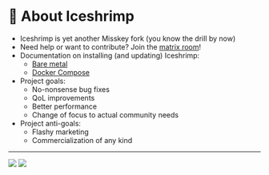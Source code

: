 # 🧡 About Iceshrimp

- Iceshrimp is yet another Misskey fork (you know the drill by now)
- Need help or want to contribute? Join the [matrix room](https://matrix.to/#/%23iceshrimp-dev:161.rocks)!
- Documentation on installing (and updating) Iceshrimp:
  - [Bare metal](docs/install.md)
  - [Docker Compose](docs/docker-compose-install.md)
- Project goals:
  - No-nonsense bug fixes
  - QoL improvements
  - Better performance
  - Change of focus to actual community needs
- Project anti-goals:
  - Flashy marketing
  - Commercialization of any kind

---

[![](https://hc.ztn.sh/badge/4fc73efa-2790-4146-86bf-8685c5d6b1f7/lnm3Am5W-2/docker-build-amd64.svg)](https://iceshrimp.dev/iceshrimp/-/packages/container/iceshrimp/dev-amd64)
[![](https://hc.ztn.sh/badge/4fc73efa-2790-4146-86bf-8685c5d6b1f7/5BFUY416-2/docker-build-arm64.svg)](https://iceshrimp.dev/iceshrimp/-/packages/container/iceshrimp/dev-arm64)
